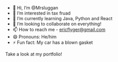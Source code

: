 - 👋 Hi, I’m @Mrsluggan
- 👀 I’m interested in tax fruad
- 🌱 I’m currently learning Java, Python and React
- 💞️ I’m looking to collaborate on everything!
- 📫 How to reach me - ericflyger@gmail.com
- 😄 Pronouns: He/him
- ⚡ Fun fact: My car has a blown gasket

Take a look at my portfolio!
<!---
Mrsluggan/Mrsluggan is a ✨ special ✨ repository because its `README.md` (this file) appears on your GitHub profile.
You can click the Preview link to take a look at your changes.
--->
